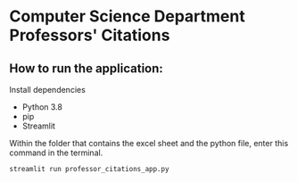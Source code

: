 # Computer Science Department Professors' Citations

## How to run the application:
Install dependencies
 * Python 3.8
 * pip
 * Streamlit



Within the folder that contains the excel sheet and the python file,
enter this command in the terminal.

`streamlit run professor_citations_app.py `
